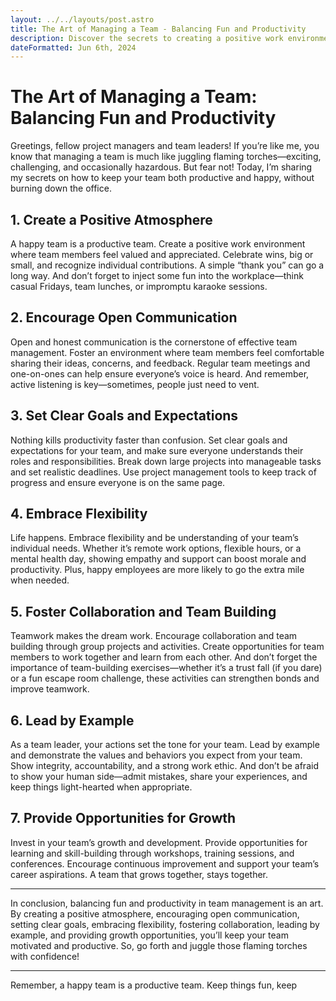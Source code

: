 ```yaml
---
layout: ../../layouts/post.astro
title: The Art of Managing a Team - Balancing Fun and Productivity
description: Discover the secrets to creating a positive work environment while boosting team productivity. From open communication to team-building activities, learn how to keep your team happy and efficient.
dateFormatted: Jun 6th, 2024
---
```


# The Art of Managing a Team: Balancing Fun and Productivity

Greetings, fellow project managers and team leaders! If you’re like me, you know that managing a team is much like juggling flaming torches—exciting, challenging, and occasionally hazardous. But fear not! Today, I’m sharing my secrets on how to keep your team both productive and happy, without burning down the office.

## 1. Create a Positive Atmosphere

A happy team is a productive team. Create a positive work environment where team members feel valued and appreciated. Celebrate wins, big or small, and recognize individual contributions. A simple “thank you” can go a long way. And don’t forget to inject some fun into the workplace—think casual Fridays, team lunches, or impromptu karaoke sessions.

## 2. Encourage Open Communication

Open and honest communication is the cornerstone of effective team management. Foster an environment where team members feel comfortable sharing their ideas, concerns, and feedback. Regular team meetings and one-on-ones can help ensure everyone’s voice is heard. And remember, active listening is key—sometimes, people just need to vent.

## 3. Set Clear Goals and Expectations

Nothing kills productivity faster than confusion. Set clear goals and expectations for your team, and make sure everyone understands their roles and responsibilities. Break down large projects into manageable tasks and set realistic deadlines. Use project management tools to keep track of progress and ensure everyone is on the same page.

## 4. Embrace Flexibility

Life happens. Embrace flexibility and be understanding of your team’s individual needs. Whether it’s remote work options, flexible hours, or a mental health day, showing empathy and support can boost morale and productivity. Plus, happy employees are more likely to go the extra mile when needed.

## 5. Foster Collaboration and Team Building

Teamwork makes the dream work. Encourage collaboration and team building through group projects and activities. Create opportunities for team members to work together and learn from each other. And don’t forget the importance of team-building exercises—whether it’s a trust fall (if you dare) or a fun escape room challenge, these activities can strengthen bonds and improve teamwork.

## 6. Lead by Example

As a team leader, your actions set the tone for your team. Lead by example and demonstrate the values and behaviors you expect from your team. Show integrity, accountability, and a strong work ethic. And don’t be afraid to show your human side—admit mistakes, share your experiences, and keep things light-hearted when appropriate.

## 7. Provide Opportunities for Growth

Invest in your team’s growth and development. Provide opportunities for learning and skill-building through workshops, training sessions, and conferences. Encourage continuous improvement and support your team’s career aspirations. A team that grows together, stays together.

---

In conclusion, balancing fun and productivity in team management is an art. By creating a positive atmosphere, encouraging open communication, setting clear goals, embracing flexibility, fostering collaboration, leading by example, and providing growth opportunities, you’ll keep your team motivated and productive. So, go forth and juggle those flaming torches with confidence!

---

Remember, a happy team is a productive team. Keep things fun, keep
